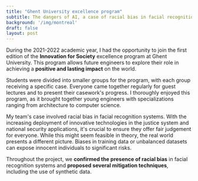 ```yaml
---
title: "Ghent University excellence program"
subtitle: The dangers of AI, a case of racial bias in facial recognition systems.
background: '/img/montreal'
draft: false
layout: post
---
```


During the 2021-2022 academic year, I had the opportunity to join the first edition of the **Innovation for Society** excellence program at Ghent University. This program allows future engineers to explore their role in achieving a **positive and lasting impact** on the world.

Students were divided into smaller groups for the program, with each group receiving a specific case. Everyone came together regularly for guest lectures and to present their casework's progress. I thoroughly enjoyed this program, as it brought together young engineers with specializations ranging from architecture to computer science.


My team's case involved racial bias in facial recognition systems. With the increasing deployment of innovative technologies in the justice system and national security applications, it's crucial to ensure they offer fair judgement for everyone. While this might seem feasible in theory, the real world presents a different picture. Biases in training data or unbalanced datasets can expose innocent individuals to significant risks.

Throughout the project, we **confirmed the presence of racial bias** in facial recognition systems and **proposed several mitigation techniques**, including the use of synthetic data.
